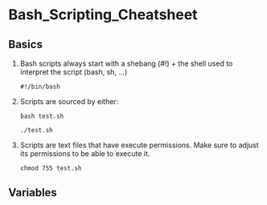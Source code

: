 # Bash_Scripting_Cheatsheet


## Basics


1. Bash scripts always start with a shebang (#!) + the shell used to interpret the script (bash, sh, ...)
   ```
   #!/bin/bash
   ```

2. Scripts are sourced by either:
   ```
   bash test.sh
   ```
   ```
   ./test.sh
   ```

3. Scripts are text files that have execute permissions. Make sure to adjust its permissions to be able to execute it.
   ```
   chmod 755 test.sh
   ```


## Variables
